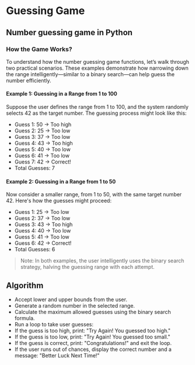 # Guessing Game

## Number guessing game in Python

### How the Game Works?

To understand how the number guessing game functions, let’s walk through two practical scenarios. These examples demonstrate how narrowing down the range intelligently—similar to a binary search—can help guess the number efficiently.

#### Example 1: Guessing in a Range from 1 to 100

Suppose the user defines the range from 1 to 100, and the system randomly selects 42 as the target number. The guessing process might look like this:

- Guess 1: 50 → Too high
- Guess 2: 25 → Too low
- Guess 3: 37 → Too low
- Guess 4: 43 → Too high
- Guess 5: 40 → Too low
- Guess 6: 41 → Too low
- Guess 7: 42 → Correct!
- Total Guesses: 7

#### Example 2: Guessing in a Range from 1 to 50

Now consider a smaller range, from 1 to 50, with the same target number 42. Here's how the guesses might proceed:

- Guess 1: 25 → Too low
- Guess 2: 37 → Too low
- Guess 3: 43 → Too high
- Guess 4: 40 → Too low
- Guess 5: 41 → Too low
- Guess 6: 42 → Correct!
- Total Guesses: 6

> Note: In both examples, the user intelligently uses the binary search strategy, halving the guessing range with each attempt.

## Algorithm

- Accept lower and upper bounds from the user.
- Generate a random number in the selected range.
- Calculate the maximum allowed guesses using the binary search formula.
- Run a loop to take user guesses:
- If the guess is too high, print: "Try Again! You guessed too high."
- If the guess is too low, print: "Try Again! You guessed too small."
- If the guess is correct, print: "Congratulations!" and exit the loop.
- If the user runs out of chances, display the correct number and a message: "Better Luck Next Time!"